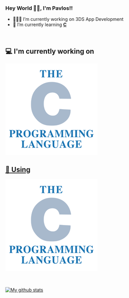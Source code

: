### Hey World 👋🏻, I'm Pavlos!!
- 👨🏽‍💻 I’m currently working on 3DS App Development
- 🌱 I’m currently learning **[C](http://www.open-std.org/jtc1/sc22/wg14/ "C")** 
<br>

## 💻 I'm currently working on

<a href="http://www.open-std.org/jtc1/sc22/wg14/" target="_blank"><img src="https://github.com/github/explore/blob/master/topics/c/c.png">
<br/>

## 🧠 Using

<img src="https://github.com/github/explore/blob/master/topics/c/c.png">
<br/>
<br/>
<br/>

![My github stats](https://github-readme-stats.vercel.app/api?username=Pavlos-Efstathiou&show_icons=true)
